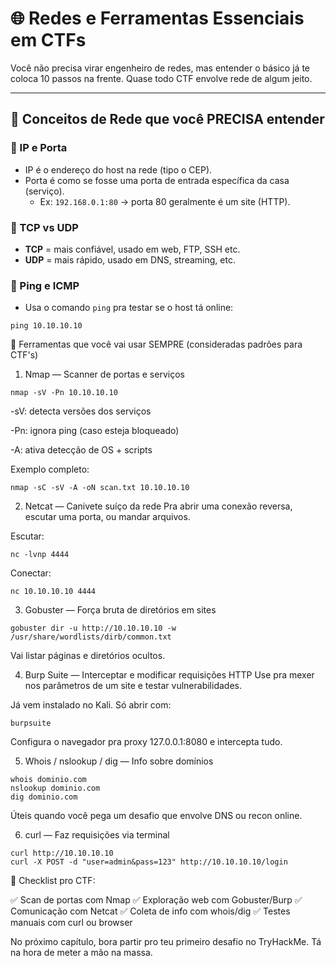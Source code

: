 # 🌐 Redes e Ferramentas Essenciais em CTFs

Você não precisa virar engenheiro de redes, mas entender o básico já te coloca 10 passos na frente. Quase todo CTF envolve rede de algum jeito.

---

## 📡 Conceitos de Rede que você PRECISA entender

### 🔹 IP e Porta

- IP é o endereço do host na rede (tipo o CEP).
- Porta é como se fosse uma porta de entrada específica da casa (serviço).
  - Ex: `192.168.0.1:80` → porta 80 geralmente é um site (HTTP).

### 🔹 TCP vs UDP

- **TCP** = mais confiável, usado em web, FTP, SSH etc.
- **UDP** = mais rápido, usado em DNS, streaming, etc.

### 🔹 Ping e ICMP

- Usa o comando `ping` pra testar se o host tá online:

```
ping 10.10.10.10
```

🧰 Ferramentas que você vai usar SEMPRE (consideradas padrões para CTF's)
1. Nmap — Scanner de portas e serviços
```
nmap -sV -Pn 10.10.10.10
```
-sV: detecta versões dos serviços

-Pn: ignora ping (caso esteja bloqueado)

-A: ativa detecção de OS + scripts

Exemplo completo:
```
nmap -sC -sV -A -oN scan.txt 10.10.10.10
```


2. Netcat — Canivete suíço da rede
Pra abrir uma conexão reversa, escutar uma porta, ou mandar arquivos.

Escutar:
```
nc -lvnp 4444
```

Conectar:
```
nc 10.10.10.10 4444
```

3. Gobuster — Força bruta de diretórios em sites
```
gobuster dir -u http://10.10.10.10 -w /usr/share/wordlists/dirb/common.txt
```
Vai listar páginas e diretórios ocultos.


4. Burp Suite — Interceptar e modificar requisições HTTP
Use pra mexer nos parâmetros de um site e testar vulnerabilidades.

Já vem instalado no Kali.
Só abrir com:
```
burpsuite
```
Configura o navegador pra proxy 127.0.0.1:8080 e intercepta tudo.

5. Whois / nslookup / dig — Info sobre domínios
```
whois dominio.com
nslookup dominio.com
dig dominio.com
```
Úteis quando você pega um desafio que envolve DNS ou recon online.

6. curl — Faz requisições via terminal
```
curl http://10.10.10.10
curl -X POST -d "user=admin&pass=123" http://10.10.10.10/login
```

🚀 Checklist pro CTF:

✅ Scan de portas com Nmap
✅ Exploração web com Gobuster/Burp
✅ Comunicação com Netcat
✅ Coleta de info com whois/dig
✅ Testes manuais com curl ou browser

No próximo capítulo, bora partir pro teu primeiro desafio no TryHackMe. Tá na hora de meter a mão na massa.



